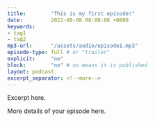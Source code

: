 ```yaml
---
title:        "This is my first episode!"
date:         2022-08-08 08:08:08 +0800
keywords:
- tag1
- tag2
mp3-url:      "/assets/audio/episode1.mp3"
episode-type: full # or "trailer"
explicit:     "no"
block:        "no" # no means it is published
layout: podcast
excerpt_separator: <!--more-->
---
```

Excerpt here.
<!--more-->

More details of your episode here.
